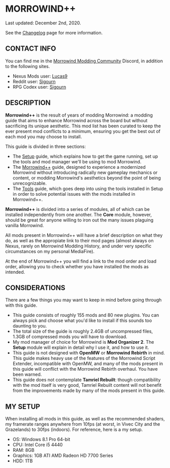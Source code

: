 # MORROWIND++

Last updated: December 2nd, 2020. 

See the [Changelog](https://github.com/Sigourn/morrowind-improved/blob/master/changelog.md) page for more information.

## CONTACT INFO

You can find me in the [Morrowind Modding Community](https://discord.me/mwmods) Discord, in addition to the following sites.

- Nexus Mods user: [Lucas9](https://www.nexusmods.com/morrowind/users/14600469)
- Reddit user: [Sigourn](https://www.reddit.com/user/Sigourn)
- RPG Codex user: [Sigourn](https://rpgcodex.net/forums/index.php?members/sigourn.21476/)

## DESCRIPTION

**Morrowind++** is the result of years of modding Morrowind: a modding guide that aims to enhance Morrowind across the board but without sacrificing its unique aesthetic. This mod list has been curated to keep the ever present mod conflicts to a minimum, ensuring you get the best out of each mod you may choose to install.

This guide is divided in three sections:

- The [Setup](https://github.com/Sigourn/morrowind-improved/blob/master/setup.md) guide, which explains how to get the game running, set up the tools and mod manager we'll be using to mod Morrowind.
- The [Morrowind++](https://github.com/Sigourn/morrowind-improved/blob/master/mw++.md) guide, designed to experience a modernized Morrowind without introducing radically new gameplay mechanics or content, or modding Morrowind's aesthetics beyond the point of being unrecognizable.
- The [Tools](https://github.com/Sigourn/morrowind-improved/blob/master/mwtools.md) guide, which goes deep into using the tools installed in Setup in order  to solve potential issues with the mods installed in Morrowind++.

**Morrowind++** is divided into a series of modules, all of which can be installed independently from one another. The **Core** module, however, should be great for anyone willing to iron out the many issues plaguing vanilla Morrowind.

All mods present in Morrowind++ will have a brief description on what they do, as well as the appropiate link to their mod pages (almost always on Nexus, rarely on Morrowind Modding History, and under very specific circumstances on my personal MediaFire).

At the end of Morrowind++ you will find a link to the mod order and load order, allowing you to check whether you have installed the mods as intended.

## CONSIDERATIONS

There are a few things you may want to keep in mind before going through with this guide.

- This guide consists of roughly 155 mods and 80 new plugins. You can always pick and choose what you'd like to install if this sounds too daunting to you.
- The total size of the guide is roughly 2.4GB of uncompressed files, 1.3GB of compressed mods you will have to download.
- My mod manager of choice for Morrowind is **Mod Organizer 2**. The **Setup** module will explain in detail why I use it, and how to use it.
- This guide is not designed with **OpenMW** or **Morrowind Rebirth** in mind. This guide makes heavy use of the features of the Morrowind Script Extender, incompatible with OpenMW, and many of the mods present in this guide will conflict with the Morrowind Rebirth overhaul. You have been warned.
- This guide does not contemplate **Tamriel Rebuilt**: though compatibility with the mod itself is very good, Tamriel Rebuilt content will not benefit from the improvements made by many of the mods present in this guide.

## MY SETUP

When installing all mods in this guide, as well as the recommended shaders, my framerate ranges anywhere from 10fps (at worst, in Vivec City and the Grazelands) to 30fps (indoors). For reference, here is a my setup.

- OS: Windows 8.1 Pro 64-bit
- CPU: Intel Core i5 4440
- RAM: 8GB
- Graphics: 1GB ATI AMD Radeon HD 7700 Series
- HDD: 1TB
